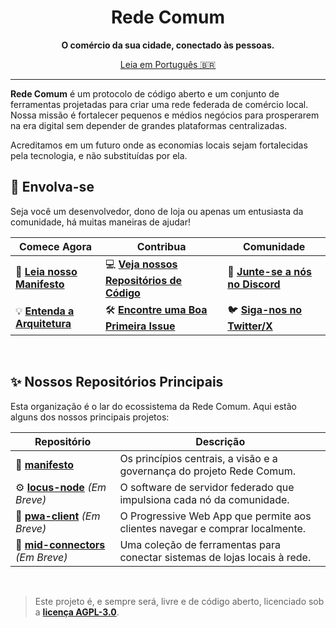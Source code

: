 <div align="center">
  <h1>Rede Comum</h1>
  <p>
    <b>O comércio da sua cidade, conectado às pessoas.</b>
  </p>
  <p>
    <a href="https://github.com/rede-comum/manifesto/LEIAME.md">Leia em Português 🇧🇷</a>
  </p>
</div>

---

**Rede Comum** é um protocolo de código aberto e um conjunto de ferramentas projetadas para criar uma rede federada de comércio local. Nossa missão é fortalecer pequenos e médios negócios para prosperarem na era digital sem depender de grandes plataformas centralizadas.

Acreditamos em um futuro onde as economias locais sejam fortalecidas pela tecnologia, e não substituídas por ela.

## 🚀 Envolva-se

Seja você um desenvolvedor, dono de loja ou apenas um entusiasta da comunidade, há muitas maneiras de ajudar!

| **Comece Agora** | **Contribua** | **Comunidade** |
| --------------------------------------------------- | ---------------------------------------------------- | ------------------------------------------------ |
| 📖 **[Leia nosso Manifesto]** | 💻 **[Veja nossos Repositórios de Código]** | 💬 **[Junte-se a nós no Discord]** |
| 💡 **[Entenda a Arquitetura]** | 🛠️ **[Encontre uma Boa Primeira Issue]** | 🐦 **[Siga-nos no Twitter/X]** |

<br>

## ✨ Nossos Repositórios Principais

Esta organização é o lar do ecossistema da Rede Comum. Aqui estão alguns dos nossos principais projetos:

| Repositório                              | Descrição                                                                 |
| ---------------------------------------- | ------------------------------------------------------------------------- |
| 📜 **[manifesto]** | Os princípios centrais, a visão e a governança do projeto Rede Comum.      |
| ⚙️ **[locus-node]** _(Em Breve)_          | O software de servidor federado que impulsiona cada nó da comunidade.      |
| 📱 **[pwa-client]** _(Em Breve)_          | O Progressive Web App que permite aos clientes navegar e comprar localmente.|
| 🤝 **[mid-connectors]** _(Em Breve)_      | Uma coleção de ferramentas para conectar sistemas de lojas locais à rede.   |

<br>

> Este projeto é, e sempre será, livre e de código aberto, licenciado sob a **[licença AGPL-3.0]**.

[Leia nosso Manifesto]: https://github.com/rede-comum/manifesto  
[Entenda a Arquitetura]: https://github.com/rede-comum/manifesto/blob/main/docs/arquitetura.md  
[Veja nossos Repositórios de Código]: https://github.com/orgs/rede-comum/repositories  
[Encontre uma Boa Primeira Issue]: https://github.com/search?q=org%3Arede-comum+is%3Aopen+is%3Aissue+label%3A%22good+first+issue%22  
[Junte-se a nós no Discord]: #  
[Siga-nos no Twitter/X]: #  
[manifesto]: https://github.com/rede-comum/manifesto  
[locus-node]: #  
[pwa-client]: #  
[mid-connectors]: #  
[licença AGPL-3.0]: https://github.com/rede-comum/manifesto/blob/main/LICENSE  
